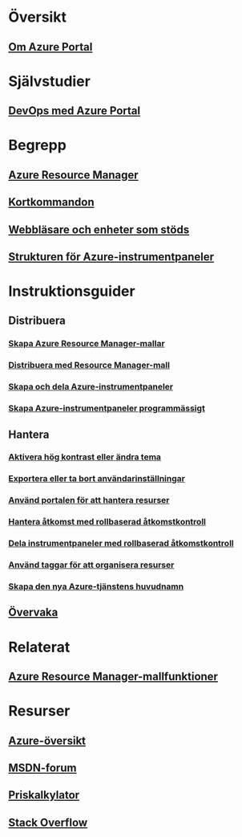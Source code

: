 # Översikt
## [Om Azure Portal](../azure-portal-overview.md)
# Självstudier
## [DevOps med Azure Portal](tutorial-azureportal-devops.md)
# Begrepp
## [Azure Resource Manager](../azure-resource-manager/resource-group-overview.md)
## [Kortkommandon](azure-portal-keyboard-shortcuts.md)
## [Webbläsare och enheter som stöds](../azure-preview-portal-supported-browsers-devices.md)
## [Strukturen för Azure-instrumentpaneler](azure-portal-dashboards-structure.md)
# Instruktionsguider
## Distribuera
### [Skapa Azure Resource Manager-mallar](../azure-resource-manager/resource-group-authoring-templates.md)
### [Distribuera med Resource Manager-mall](../azure-resource-manager/resource-group-template-deploy.md)
### [Skapa och dela Azure-instrumentpaneler](azure-portal-dashboards.md)
### [Skapa Azure-instrumentpaneler programmässigt](azure-portal-dashboards-create-programmatically.md)
## Hantera
### [Aktivera hög kontrast eller ändra tema](azure-portal-change-theme-high-contrast.md)
### [Exportera eller ta bort användarinställningar](azure-portal-export-delete-settings.md)
### [Använd portalen för att hantera resurser](../azure-resource-manager/resource-group-portal.md)
### [Hantera åtkomst med rollbaserad åtkomstkontroll](../role-based-access-control/role-assignments-portal.md)
### [Dela instrumentpaneler med rollbaserad åtkomstkontroll](azure-portal-dashboard-share-access.md)
### [Använd taggar för att organisera resurser](../azure-resource-manager/resource-group-using-tags.md)
### [Skapa den nya Azure-tjänstens huvudnamn](../azure-resource-manager/resource-group-create-service-principal-portal.md)
## [Övervaka](../monitoring-and-diagnostics/monitoring-overview.md)

# Relaterat
## [Azure Resource Manager-mallfunktioner](../azure-resource-manager/resource-group-template-functions.md)

# Resurser
## [Azure-översikt](https://azure.microsoft.com/roadmap/?category=monitoring-management)
## [MSDN-forum](https://social.msdn.microsoft.com/Forums/en-US/home?forum=windowsazuremanagement) 
## [Priskalkylator](https://azure.microsoft.com/pricing/calculator/)
## [Stack Overflow](http://stackoverflow.com/questions/tagged/azure-management-portal)





